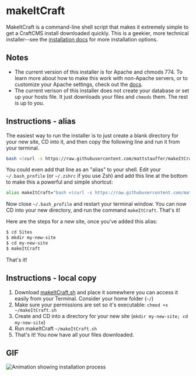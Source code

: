 makeItCraft
===========

MakeItCraft is a command-line shell script that makes it extremely simple to get a CraftCMS install downloaded quickly. This is a geekier, more technical installer--see the [installation docs][1] for more installation options.

## Notes

 * The current version of this installer is for Apache and chmods 774. To learn more about how to make this work with non-Apache servers, or to customize your Apache settings, check out the [docs][1].
 * The current verison of this installer does not create your database or set up your hosts file. It just downloads your files and `chmods` them. The rest is up to you. 

## Instructions - alias
The easiest way to run the installer is to just create a blank directory for your new site, CD into it, and then copy the following line and run it from your terminal.

```bash
bash <(curl -s https://raw.githubusercontent.com/mattstauffer/makeItCraft/master/makeItCraft.sh)
```

You could even add that line as an "alias" to your shell. Edit your `~/.bash_profile` (or `~/.zshrc` if you use Zsh) and add this line at the bottom to make this a powerful and simple shortcut:

```bash
alias makeItCraft="bash <(curl -s https://raw.githubusercontent.com/mattstauffer/makeItCraft/master/makeItCraft.sh)"
```

Now close `~/.bash_profile` and restart your terminal window. You can now CD into your new directory, and run the command `makeItCraft`. That's it!

Here are the steps for a new site, once you've added this alias:

```bash
$ cd Sites
$ mkdir my-new-site
$ cd my-new-site
$ makeItCraft
```

That's it!

## Instructions - local copy

1. Download [makeItCraft.sh][2] and place it somewhere you can access it easily from your Terminal. Consider your home folder (`~/`)
2. Make sure your permissions are set so it's executable: `chmod +x ~/makeItCraft.sh`
3. Create and CD into a directory for your new site (`mkdir my-new-site; cd my-new-site`)
4. Run makeItCraft `~/makeItCraft.sh`
5. That's it! You now have all your files downloaded.


## GIF

![Animation showing installation process](https://raw.githubusercontent.com/mattstauffer/makeItCraft/master/make-it-craft.gif)

[1]: http://buildwithcraft.com/docs/installing
[2]: https://raw.githubusercontent.com/mattstauffer/makeItCraft/master/makeItCraft.sh
